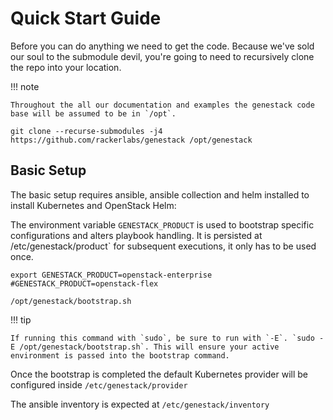 # Quick Start Guide

Before you can do anything we need to get the code. Because we've sold our soul to the submodule devil, you're going to need to recursively clone the repo into your location.

!!! note

    Throughout the all our documentation and examples the genestack code base will be assumed to be in `/opt`.

``` shell
git clone --recurse-submodules -j4 https://github.com/rackerlabs/genestack /opt/genestack
```

## Basic Setup

The basic setup requires ansible, ansible collection and helm installed to install Kubernetes and OpenStack Helm:

The environment variable `GENESTACK_PRODUCT` is used to bootstrap specific configurations and alters playbook handling.
It is persisted at /etc/genestack/product` for subsequent executions, it only has to be used once.

``` shell
export GENESTACK_PRODUCT=openstack-enterprise
#GENESTACK_PRODUCT=openstack-flex

/opt/genestack/bootstrap.sh
```

!!! tip

    If running this command with `sudo`, be sure to run with `-E`. `sudo -E /opt/genestack/bootstrap.sh`. This will ensure your active environment is passed into the bootstrap command.

Once the bootstrap is completed the default Kubernetes provider will be configured inside `/etc/genestack/provider`

The ansible inventory is expected at `/etc/genestack/inventory`

